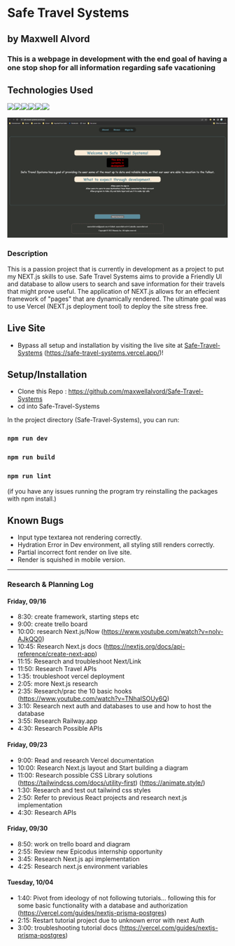 # Safe Travel Systems

## by Maxwell Alvord

### This is a webpage in development with the end goal of having a one stop shop for all information regarding safe vacationing  

## Technologies Used
<img src="https://cdn.jsdelivr.net/gh/devicons/devicon/icons/html5/html5-original.svg" width="50"/><img src="https://cdn.jsdelivr.net/gh/devicons/devicon/icons/javascript/javascript-original.svg" width="50"/><img src="https://cdn.jsdelivr.net/gh/devicons/devicon/icons/react/react-original.svg" width="50" /><img src="https://cdn.jsdelivr.net/gh/devicons/devicon/icons/css3/css3-original.svg" width="50"/><img src="https://cdn.jsdelivr.net/gh/devicons/devicon/icons/nextjs/nextjs-original.svg" width="50"/><img src="https://cdn.jsdelivr.net/gh/devicons/devicon/icons/nodejs/nodejs-original-wordmark.svg" width="70"/>
            
<img src="./stspic.PNG"> 
          
### Description
This is a passion project that is currently in development as a project to put my NEXT.js skills to use. Safe Travel Systems aims to provide a Friendly UI and database to allow users to search and save information for their travels that might prove useful. The application of NEXT.js allows for an effecient framework of "pages" that are dynamically rendered. The ultimate goal was to use Vercel (NEXT.js deployment tool) to deploy the site stress free. 

## Live Site
* Bypass all setup and installation by visiting the live site at <a href='https://safe-travel-systems.vercel.app/'>Safe-Travel-Systems</a> (https://safe-travel-systems.vercel.app/)!

## Setup/Installation
* Clone this Repo : <https://github.com/maxwellalvord/Safe-Travel-Systems>
* cd into Safe-Travel-Systems

In the project directory (Safe-Travel-Systems), you can run:

### `npm run dev`

### `npm run build`

### `npm run lint`

(if you have any issues running the program try reinstalling the packages with npm install.)

## Known Bugs
* Input type textarea not rendering correctly.
* Hydration Error in Dev environment, all styling still renders correctly.
* Partial incorrect font render on live site.
* Render is squished in mobile version.

---
### Research & Planning Log
#### Friday, 09/16
* 8:30: create framework, starting steps etc
* 9:00: create trello board
* 10:00: research Next.js/Now (https://www.youtube.com/watch?v=nolv-AJkQQ0)
* 10:45: Research Next.js docs (https://nextjs.org/docs/api-reference/create-next-app)
* 11:15: Research and troubleshoot Next/Link
* 11:50: Research Travel APIs
* 1:35: troubleshoot vercel deployment
* 2:05: more Next.js research
* 2:35: Research/prac the 10 basic hooks (https://www.youtube.com/watch?v=TNhaISOUy6Q)
* 3:10: Research next auth and databases to use and how to host the database
* 3:55: Research Railway.app
* 4:30: Research Possible APIs
#### Friday, 09/23
* 9:00: Read and research Vercel documentation
* 10:00: Research Next.js layout and Start building a diagram
* 11:00: Research possible CSS Library solutions (https://tailwindcss.com/docs/utility-first) (https://animate.style/)
* 1:30: Research and test out tailwind css styles
* 2:50: Refer to previous React projects and research next.js implementation
* 4:30: Research APIs

#### Friday, 09/30
* 8:50: work on trello board and diagram
* 2:55: Review new Epicodus internship opportunity
* 3:45: Research Next.js api implementation
* 4:25: Research next.js environment variables

#### Tuesday, 10/04
* 1:40: Pivot from ideology of not following tutorials... following this for some basic functionality with a database and authorization (https://vercel.com/guides/nextjs-prisma-postgres)
* 2:15: Restart tutorial project due to unknown error with next Auth
* 3:00: troubleshooting tutorial docs (https://vercel.com/guides/nextjs-prisma-postgres)